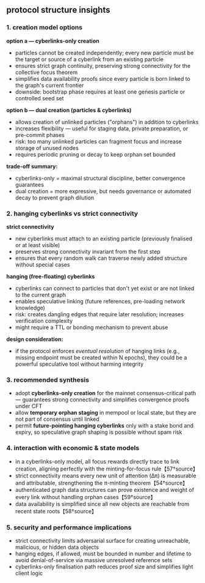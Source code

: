 ## protocol structure insights

### 1. creation model options

**option a — cyberlinks-only creation**
- particles cannot be created independently; every new particle must be the target or source of a cyberlink from an existing particle
- ensures strict graph continuity, preserving strong connectivity for the collective focus theorem
- simplifies data availability proofs since every particle is born linked to the graph's current frontier
- downside: bootstrap phase requires at least one genesis particle or controlled seed set

**option b — dual creation (particles & cyberlinks)**
- allows creation of unlinked particles ("orphans") in addition to cyberlinks
- increases flexibility — useful for staging data, private preparation, or pre-commit phases
- risk: too many unlinked particles can fragment focus and increase storage of unused nodes
- requires periodic pruning or decay to keep orphan set bounded

**trade-off summary:**
- cyberlinks-only = maximal structural discipline, better convergence guarantees
- dual creation = more expressive, but needs governance or automated decay to prevent graph dilution

### 2. hanging cyberlinks vs strict connectivity

**strict connectivity**
- new cyberlinks must attach to an existing particle (previously finalised or at least visible)
- preserves strong connectivity invariant from the first step
- ensures that every random walk can traverse newly added structure without special cases

**hanging (free-floating) cyberlinks**
- cyberlinks can connect to particles that don't yet exist or are not linked to the current graph
- enables speculative linking (future references, pre-loading network knowledge)
- risk: creates dangling edges that require later resolution; increases verification complexity
- might require a TTL or bonding mechanism to prevent abuse

**design consideration:**
- if the protocol enforces *eventual resolution* of hanging links (e.g., missing endpoint must be created within N epochs), they could be a powerful speculative tool without harming integrity

### 3. recommended synthesis

- adopt **cyberlinks-only creation** for the mainnet consensus-critical path — guarantees strong connectivity and simplifies convergence proofs under CFT
- allow **temporary orphan staging** in mempool or local state, but they are not part of consensus until linked
- permit **future-pointing hanging cyberlinks** only with a stake bond and expiry, so speculative graph shaping is possible without spam risk

### 4. interaction with economic & state models

- in a cyberlinks-only model, all focus rewards directly trace to link creation, aligning perfectly with the minting-for-focus rule【57†source】
- strict connectivity means every new unit of attention (Δπ) is measurable and attributable, strengthening the π-minting theorem【54†source】
- authenticated graph data structures can prove existence and weight of every link without handling orphan cases【59†source】
- data availability is simplified since all new objects are reachable from recent state roots【58†source】

### 5. security and performance implications

- strict connectivity limits adversarial surface for creating unreachable, malicious, or hidden data objects
- hanging edges, if allowed, must be bounded in number and lifetime to avoid denial-of-service via massive unresolved reference sets
- cyberlinks-only finalisation path reduces proof size and simplifies light client logic


